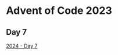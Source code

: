 # Advent of Code 2023

## Day 7

[2024 - Day 7](https://adventofcode.com/2024/day/7 "Advent of Code 2024 Day 7")